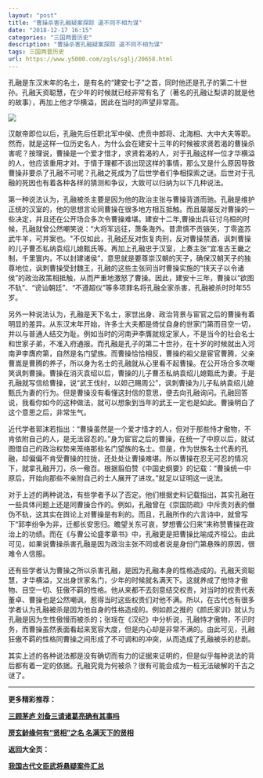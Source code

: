 ```yaml
---
layout: "post"
title: "曹操杀害孔融疑案探踪 道不同不相为谋"
date: "2018-12-17 16:15"
categories: "三国两晋历史"
description: "曹操杀害孔融疑案探踪 道不同不相为谋"
tags: 三国两晋历史
url: https://www.y5000.com/zgls/sglj/20658.html
---
```






孔融是东汉末年的名士，是有名的“建安七子”之首，同时他还是孔子的第二十世孙。孔融天资聪慧，在少年的时候就已经非常有名了（著名的孔融让梨讲的就是他的故事），再加上他才华横溢，因此在当时的声望非常高。

![](https://img.y5000.com/uploads/allimg/170503/11-1F503130550L0.jpg)

汉献帝即位以后，孔融先后任职北军中侯、虎贲中郎将、北海相、大中大夫等职。然而，就是这样一位历史名人，为什么会在建安十三年的时候被求贤若渴的曹操杀害呢？按理说，曹操是一个爱才惜才，求贤若渴的人，对于孔融这样一位才华横溢的人，他应该重用才对。于情于理都不该出现这样的事情，那么又是什么原因导致曹操非要杀了孔融不可呢？孔融之死成为了后世学者们争相探索之谜。后世对于孔融的死因也有着各种各样的猜测和争议，大致可以归纳为以下几种说法。

第一种说法认为，孔融被杀主要是因为他的政治主张与曹操背道而驰。孔融是维护正统的汉室的，他的思想言论同曹操在很多地方相互抵触。而且屡屡反对曹操的一些决定，并且还在公开场合多次令曹操难堪。建安十二年,曹操出兵征讨乌桓的时候，孔融就曾公然嘲笑说：“大将军远征，萧条海外。昔肃慎不贡镞矢，丁零盗苏武牛羊，可并案也。"不仅如此，孔融还反对恢复肉刑，反对曹操禁酒，讽刺曹操的儿子曹丕私纳袁绍儿媳甄氏等。再加上孔融忠于汉室，上奏主张“宜准古王畿之制，千里寰内，不以封建诸侯”，意思就是要尊崇汉朝的天子，确保汉朝天子的独尊地位，讽刺曹操受封魏王，孔融的这些主张同当时曹操实施的“挟天子以令诸侯”的政治政策相抵触，从而严重地激怒了曹操。因此，建安十三年，曹操以“欲图不轨”、“谤讪朝廷”、“不遵超仪”等多项罪名将孔融全家杀害，孔融被杀时时年55岁。

另外一种说法认为，孔融是天下名士，家世出身、政治背景与宦官之后的曹操有着明显的差异。从东汉末年开始，许多士大夫都是倚仗自身的世家门第而目空一切，并以与普通人结交为耻。例如当时的河南尹李膺就规定家人，不是当今的社会名士和世家子弟，不准入府通报。而孔融是孔子的第二十世孙，在十岁的时候就出入河南尹李膺府第，自然是名门望族。而曹操恰恰相反，曹操的祖父是宦官曹腾，父亲曹嵩是曹腾的养子，所以身为名士的孔融就从心里看不起曹操。在公开场合多次嘲笑讽刺曹操。曹操在消灭袁绍以后，曹操的儿子曹丕私纳袁绍儿媳甄氐为妻。于是孔融就写信给曹操，说“武王伐纣，以妲己赐周公”，讽刺曹操为儿子私纳袁绍儿媳甄氏为妻的行为。但是曹操没有看懂这封信的意思，便去向孔融询问。孔融回答说，我看你如今的这种做法，就可以想象到当年的武王一定也是如此。曹操明白了这个意思之后，非常生气。

近代学者郭沫若指出：“曹操虽然是一个爱才惜才的人，但对于那些恃才傲物，不肯依附自己的人，是无法容忍的。”身为宦官之后的曹操，在统一了中原以后，就试图借自己的政治权势来笼络那些名门望族的名士。但是，作为世族名士代表的孔融，却偏偏不肯受曹操的拉拢，还处处让曹操难堪。所以曹操在忍无可忍的情况下，就拿孔融开刀，杀一儆百。根据翦伯赞《中国史纲要》的记载：“曹操统一中原后，开始向那些不亲附自己的士人展开了进攻。”就足以证明这一说法。

对于上述的两种说法，有些学者予以了否定。他们根据史料记载指出，其实孔融在一些具体问题上还是同曹操合作的。例如，孔融曾在《崇国防疏》中斥责刘表的僭伪不轨，这其实在舆论上对曹操是有利的。而且，孔融所作的六言诗中，就曾写下“郭李纷争为非，迁都长安思归。瞻望关东可哀，梦想曹公归来”来称赞曹操在政治上的功绩。而在《与曹公论盛孝章书》中，孔融更是把曹操比喻成齐桓公。由此可见，如果说曹操杀害孔融是因为政治主张不同或者说是身份门第悬殊的原因，很难令人信服。

还有些学者认为曹操之所以杀害孔融，是因为孔融本身的性格造成的。孔融天资聪慧，才华横溢，又出身世家名门，少年的时候就名满天下。这就养成了他恃才傲物、目空一切、狂傲不羁的性格。他从来都不去刻意结交权贵，对当时的权贵代表董卓、曹操也是公然嘲讽，惹得当时这些权贵们对他不满。所以，在古代也有很多学者认为孔融被杀是因为他自身的性格造成的。例如颜之推的《颜氏家训》就认为孔融是因为生性傲慢而被杀的；张瑶在《汉纪》中分析说，孔融恃才傲物，不识时务，而曹操虽然表面看起来宽容大度，但是内心却是非常不满的。由此可见，孔融狂傲不羁的性格同曹操之间形成了不可调和的冲突，从而造成了孔融被杀的悲剧。

其实上述的各种说法都是没有确切而有力的证据来证明的，但是似乎每种说法的背后都有着一定的依据。孔融究竟为何被杀？很有可能会成为一桩无法破解的千古之谜了。

* * *

**更多精彩推荐：**

[**三顾茅庐 刘备三请诸葛亮确有其事吗**](https://www.y5000.com/zgls/sglj/20659.html)

[**房玄龄缘何有“贤相”之名 名满天下的贤相**](https://www.y5000.com/zgls/st/20662.html)

**返回大全页：**

[**我国古代文臣武将悬疑案件汇总**](https://www.y5000.com/zgls/20959.html)
